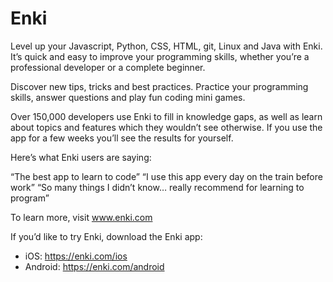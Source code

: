 # Enki

Level up your Javascript, Python, CSS, HTML, git, Linux and Java with Enki. It’s quick and easy to improve your programming skills, whether you’re a professional developer or a complete beginner.

Discover new tips, tricks and best practices. Practice your programming skills, answer questions and play fun coding mini games.

Over 150,000 developers use Enki to fill in knowledge gaps, as well as learn about topics and features which they wouldn’t see otherwise. If you use the app for a few weeks you’ll see the results for yourself.

Here’s what Enki users are saying:

“The best app to learn to code”
“I use this app every day on the train before work”
“So many things I didn’t know… really recommend for learning to program”

To learn more, visit www.enki.com

If you’d like to try Enki, download the Enki app:
 - iOS: https://enki.com/ios
 - Android: https://enki.com/android
